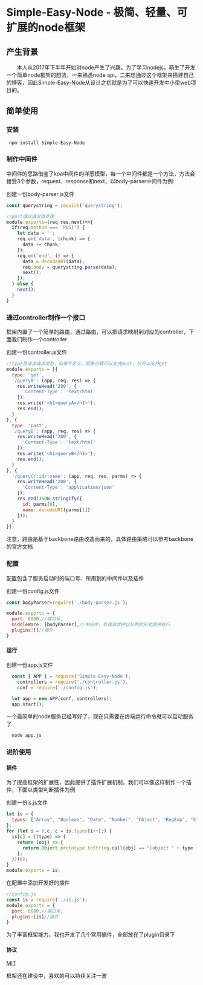 
# Simple-Easy-Node - 极简、轻量、可扩展的node框架
  
## 产生背景
&emsp;&emsp;本人从2017年下半年开始对node产生了兴趣，为了学习nodejs，萌生了开发一个简单node框架的想法，一来熟悉node api，二来想通过这个框架来搭建自己的博客，因此Simple-Easy-Node从设计之初就是为了可以快速开发中小型web项目的。

## 简单使用

### 安装
```bash
 npm install Simple-Easy-Node
```

### 制作中间件
中间件的思路借鉴了koa中间件的洋葱模型，每一个中间件都是一个方法，方法会接受3个参数，request、response和next，以body-parser中间件为例:

创建一份body-parser.js文件
```javascript
const querystring = require('querystring');

//post请求请求体处理
module.exports=(req,res,next)=>{
  if(req.method === 'POST') {
    let data = '';
    req.on('data', (chunk) => {
      data += chunk;
    });
    req.on('end', () => {
      data = decodeURI(data);
      req.body = querystring.parse(data);
      next();
    });
  } else {
    next();
  }
}
```

### 通过controller制作一个接口
框架内置了一个简单的路由，通过路由，可以把请求映射到对应的controller，下面我们制作一个controller

创建一份controller.js文件
```javascript
//type是请求请求类型，如果不定义，就表示既可以支持post，也可以支持get
module.exports = [{
  type: 'get',
  '/queryA': (app, req, res) => {
    res.writeHead('200', {
      'Content-Type': 'text/html'
    });
    res.write('<h1>queryA</h1>');
    res.end();
  }
}, {
  type: 'post',
  '/queryB': (app, req, res) => {
    res.writeHead('200', {
      'Content-Type': 'text/html'
    });
    res.write('<h1>queryB</h1>');
    res.end();
  }
}, {
  '/queryC/:id/:name': (app, req, res, parms) => {
    res.writeHead('200', {
      'Content-Type': 'application/json'
    });
    res.end(JSON.stringify({
      id: parms[0],
      name: decodeURI(parms[1])
    }));
  }
}];
```
注意，路由是基于backbone路由改造而来的，具体路由策略可以参考backbone的官方文档

### 配置
配置包含了服务启动时的端口号、所用到的中间件以及插件

创建一份config.js文件
```javascript
const bodyParser=require('./body-parser.js');

module.exports = {
  port: 8080,//端口号,
  middleWare: [bodyParser],//中间件，处理请求时以队列的形式顺序执行
  plugins:[]//插件
}
```
#### 运行

创建一份app.js文件
``` javascript
  const { APP } = require('Simple-Easy-Node'),
    controllers = require('./controller.js'),
    conf = require('./config.js');

  let app = new APP(conf, controllers);
  app.start();
```

一个最简单的node服务已经写好了，现在只需要在终端运行命令就可以启动服务了
```bash
  node app.js
```

### 进阶使用
#### 插件
为了提高框架的扩展性，因此提供了插件扩展机制，我们可以像这样制作一个插件，下面以类型判断插件为例

创建一份is.js文件
```javascript
let is = {
  types: ["Array", "Boolean", "Date", "Number", "Object", "RegExp", "String","Function"]
};
for (let i = 0,c; c = is.types[i++];) {
  is[c] = ((type) => {
    return (obj) => {
      return Object.prototype.toString.call(obj) == "[object " + type + "]";
    };
  })(c);
}
module.exports = is;
```

在配置中添加开发好的插件
```javascript
//config.js
const is = require('./is.js');
module.exports = {
  port: 8080,//端口号,
  plugins:[is]//插件
}
```
为了丰富框架能力，我也开发了几个常用插件，全部放在了plugin目录下

#### 协议
[MIT](https://github.com/doubi-NO1/easyNode/blob/master/LICENSE)


框架还在建设中，喜欢的可以持续关注一波
